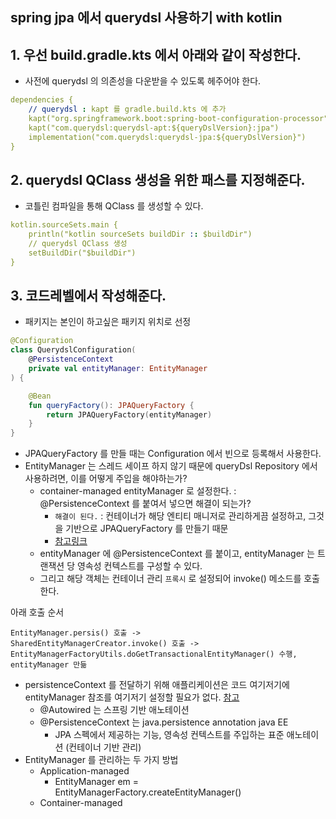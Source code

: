## spring jpa 에서 querydsl 사용하기 with kotlin

## 1. 우선 build.gradle.kts 에서 아래와 같이 작성한다.
* 사전에 querydsl 의 의존성을 다운받을 수 있도록 헤주어야 한다.
```yml
dependencies {
    // querydsl : kapt 를 gradle.build.kts 에 추가
    kapt("org.springframework.boot:spring-boot-configuration-processor")
    kapt("com.querydsl:querydsl-apt:${queryDslVersion}:jpa")
    implementation("com.querydsl:querydsl-jpa:${queryDslVersion}")
}
```

## 2. querydsl QClass 생성을 위한 패스를 지정해준다.
* 코틀린 컴파일을 통해 QClass 를 생성할 수 있다.
```yml
kotlin.sourceSets.main {
    println("kotlin sourceSets buildDir :: $buildDir")
    // querydsl QClass 생성
    setBuildDir("$buildDir")
}
```

## 3. 코드레벨에서 작성해준다.
* 패키지는 본인이 하고싶은 패키지 위치로 선정
```kotlin
@Configuration
class QuerydslConfiguration(
    @PersistenceContext
    private val entityManager: EntityManager
) {

    @Bean
    fun queryFactory(): JPAQueryFactory {
        return JPAQueryFactory(entityManager)
    }
}
```
* JPAQueryFactory 를 만들 때는 Configuration 에서 빈으로 등록해서 사용한다.
* EntityManager 는 스레드 세이프 하지 않기 때문에 queryDsl Repository 에서 사용하려면, 이를 어떻게 주입을 해야하는가? 
    * container-managed entityManager 로 설정한다. : @PersistenceContext 를 붙여서 넣으면 해결이 되는가?
        * `해결이 된다.` : 컨테이너가 해당 엔티티 매니저로 관리하게끔 설정하고, 그것을 기반으로 JPAQueryFactory 를 만들기 때문
        * [참고링크](https://www.baeldung.com/jpa-hibernate-persistence-context)
    * entityManager 에 @PersistenceContext 를 붙이고, entityManager 는 트랜잭션 당 영속성 컨텍스트를 구성할 수 있다.
    * 그리고 해당 객체는 컨테이너 관리 `프록시` 로 설정되어 invoke() 메소드를 호출한다.
   
아래 호출 순서
```shell
EntityManager.persis() 호출 ->
SharedEntityManagerCreator.invoke() 호출 -> 
EntityManagerFactoryUtils.doGetTransactionalEntityManager() 수행, entityManager 만듦
```
* persistenceContext 를 전달하기 위해 애플리케이션은 코드 여기저기에 entityManager 참조를 여기저기 설정할 필요가 없다. [참고](https://docs.oracle.com/javaee/7/tutorial/persistence-intro003.htm)
    * @Autowired 는 스프링 기반 애노테이션
    * @PersistenceContext 는 java.persistence annotation java EE
        * JPA 스펙에서 제공하는 기능, 영속성 컨텍스트를 주입하는 표준 애노테이션 (컨테이너 기반 관리)
* EntityManager 를 관리하는 두 가지 방법
    * Application-managed
        * EntityManager em = EntityManagerFactory.createEntityManager()
    * Container-managed